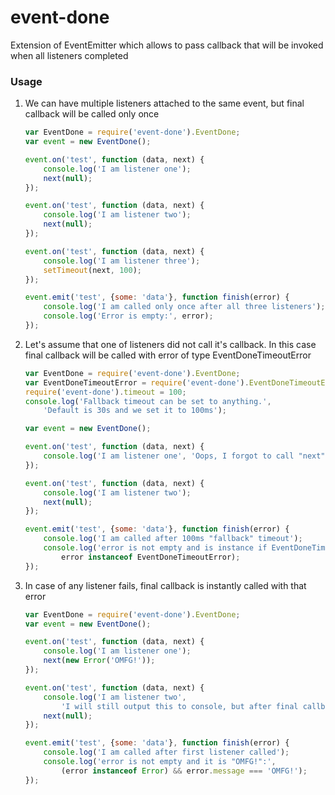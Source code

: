 event-done
==========

Extension of EventEmitter which allows to pass callback that will be invoked when all listeners completed

### Usage

1. We can have multiple listeners attached to the same event, but final callback will be called only once 
	```javascript
	var EventDone = require('event-done').EventDone;
	var event = new EventDone();
	
	event.on('test', function (data, next) {
		console.log('I am listener one');
		next(null);
	});
	
	event.on('test', function (data, next) {
		console.log('I am listener two');
		next(null);
	});
	
	event.on('test', function (data, next) {
		console.log('I am listener three');
		setTimeout(next, 100);
	});
	
	event.emit('test', {some: 'data'}, function finish(error) {
		console.log('I am called only once after all three listeners');
		console.log('Error is empty:', error);
	});
	```
2. Let's assume that one of listeners did not call it's callback. In this case final callback will be called with error of type EventDoneTimeoutError
	```javascript
	var EventDone = require('event-done').EventDone;
	var EventDoneTimeoutError = require('event-done').EventDoneTimeoutError;
	require('event-done').timeout = 100;
	console.log('Fallback timeout can be set to anything.',
		'Default is 30s and we set it to 100ms');
	
	var event = new EventDone();
	
	event.on('test', function (data, next) {
		console.log('I am listener one', 'Oops, I forgot to call "next"');
	});
	
	event.on('test', function (data, next) {
		console.log('I am listener two');
		next(null);
	});
	
	event.emit('test', {some: 'data'}, function finish(error) {
		console.log('I am called after 100ms "fallback" timeout');
		console.log('error is not empty and is instance if EventDoneTimeoutError:',
			error instanceof EventDoneTimeoutError);
	});
	```
3. In case of any listener fails, final callback is instantly called with that error
	```javascript
	var EventDone = require('event-done').EventDone;
	var event = new EventDone();
	
	event.on('test', function (data, next) {
		console.log('I am listener one');
		next(new Error('OMFG!'));
	});
	
	event.on('test', function (data, next) {
		console.log('I am listener two',
			'I will still output this to console, but after final callback');
		next(null);
	});
	
	event.emit('test', {some: 'data'}, function finish(error) {
		console.log('I am called after first listener called');
		console.log('error is not empty and it is "OMFG!":',
			(error instanceof Error) && error.message === 'OMFG!');
	});
	```

